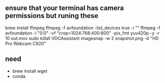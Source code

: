 

## ensure that your terminal has camera permissions but runing these

brew install ffmpeg
ffmpeg -f avfoundation -list_devices true -i ""
ffmpeg -f avfoundation -i "0:0" -vf  "crop=1024:768:400:800" -pix_fmt yuv420p -y -r 10 out.mov
sudo killall VDCAssistant
imagesnap -w 2 snapshot.png -d "HD Pro Webcam C920"

## need
- brew install wget
- conda
